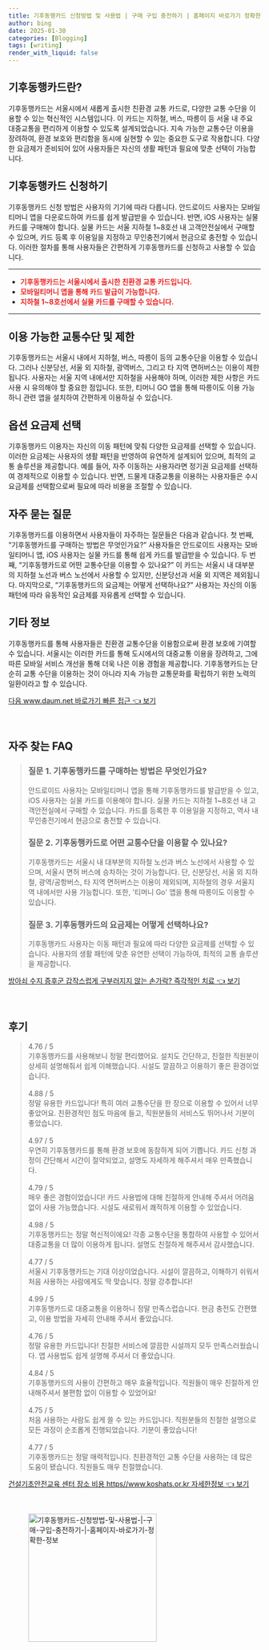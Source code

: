 ```yaml
---
title: 기후동행카드 신청방법 및 사용법 | 구매 구입 충전하기 | 홈페이지 바로가기 정확한 정보
author: bing
date: 2025-01-30
categories: [Blogging]
tags: [writing]
render_with_liquid: false
---
```



<h2 id='기후동행카드란'>기후동행카드란?</h2>

<p>기후동행카드는 서울시에서 새롭게 출시한 친환경 교통 카드로, 다양한 교통 수단을 이용할 수 있는 혁신적인 시스템입니다. 이 카드는 지하철, 버스, 따릉이 등 서울 내 주요 대중교통을 편리하게 이용할 수 있도록 설계되었습니다. 지속 가능한 교통수단 이용을 장려하여, 환경 보호와 편리함을 동시에 실현할 수 있는 중요한 도구로 작용합니다. 다양한 요금제가 준비되어 있어 사용자들은 자신의 생활 패턴과 필요에 맞춘 선택이 가능합니다.</p>

<h2 id='기후동행카드신청하기'>기후동행카드 신청하기</h2>

<p>기후동행카드 신청 방법은 사용자의 기기에 따라 다릅니다. 안드로이드 사용자는 모바일티머니 앱을 다운로드하여 카드를 쉽게 발급받을 수 있습니다. 반면, iOS 사용자는 실물 카드를 구매해야 합니다. 실물 카드는 서울 지하철 1~8호선 내 고객안전실에서 구매할 수 있으며, 카드 등록 후 이용일을 지정하고 무인충전기에서 현금으로 충전할 수 있습니다. 이러한 절차를 통해 사용자들은 간편하게 기후동행카드를 신청하고 사용할 수 있습니다.</p>

<hr />

<ul>
    <li><b><span style="color: #ee2323;">기후동행카드는 서울시에서 출시한 친환경 교통 카드입니다.</span></b></li>
    <li><b><span style="color: #ee2323;">모바일티머니 앱을 통해 카드 발급이 가능합니다.</span></b></li>
    <li><b><span style="color: #ee2323;">지하철 1~8호선에서 실물 카드를 구매할 수 있습니다.</span></b></li>
</ul>

<hr />

<h2 id='이용가능한교통수단및제한'>이용 가능한 교통수단 및 제한</h2>

<p>기후동행카드는 서울시 내에서 지하철, 버스, 따릉이 등의 교통수단을 이용할 수 있습니다. 그러나 신분당선, 서울 외 지하철, 광역버스, 그리고 타 지역 면허버스는 이용이 제한됩니다. 사용자는 서울 지역 내에서만 지하철을 사용해야 하며, 이러한 제한 사항은 카드 사용 시 유의해야 할 중요한 점입니다. 또한, 티머니 GO 앱을 통해 따릉이도 이용 가능하니 관련 앱을 설치하여 간편하게 이용하실 수 있습니다.</p>

<h2 id='옵션요금제선택'>옵션 요금제 선택</h2>

<p>기후동행카드 이용자는 자신의 이동 패턴에 맞춰 다양한 요금제를 선택할 수 있습니다. 이러한 요금제는 사용자의 생활 패턴을 반영하여 유연하게 설계되어 있으며, 최적의 교통 솔루션을 제공합니다. 예를 들어, 자주 이동하는 사용자라면 정기권 요금제를 선택하여 경제적으로 이용할 수 있습니다. 반면, 드물게 대중교통을 이용하는 사용자들은 수시 요금제를 선택함으로써 필요에 따라 비용을 조절할 수 있습니다.</p>

<h2 id='자주묻는질문'>자주 묻는 질문</h2>

<p>기후동행카드를 이용하면서 사용자들이 자주하는 질문들은 다음과 같습니다. 첫 번째, “기후동행카드를 구매하는 방법은 무엇인가요?” 사용자들은 안드로이드 사용자는 모바일티머니 앱, iOS 사용자는 실물 카드를 통해 쉽게 카드를 발급받을 수 있습니다. 두 번째, “기후동행카드로 어떤 교통수단을 이용할 수 있나요?” 이 카드는 서울시 내 대부분의 지하철 노선과 버스 노선에서 사용할 수 있지만, 신분당선과 서울 외 지역은 제외됩니다. 마지막으로, “기후동행카드의 요금제는 어떻게 선택하나요?” 사용자는 자신의 이동 패턴에 따라 유동적인 요금제를 자유롭게 선택할 수 있습니다.</p>

<h2 id='기타정보'>기타 정보</h2>

<p>기후동행카드를 통해 사용자들은 친환경 교통수단을 이용함으로써 환경 보호에 기여할 수 있습니다. 서울시는 이러한 카드를 통해 도시에서의 대중교통 이용을 장려하고, 그에 따른 모바일 서비스 개선을 통해 더욱 나은 이용 경험을 제공합니다. 기후동행카드는 단순히 교통 수단을 이용하는 것이 아니라 지속 가능한 교통문화를 확립하기 위한 노력의 일환이라고 할 수 있습니다.</p>


<p><a class="click-button" title="다음 www.daum.net 바로가기 빠른 접근" href="https://24nara.github.io/posts/%EB%8B%A4%EC%9D%8C-www.daum.net-%EB%B0%94%EB%A1%9C%EA%B0%80%EA%B8%B0-%EB%B9%A0%EB%A5%B8-%EC%A0%91%EA%B7%BC/" rel="dofollow">다음 www.daum.net 바로가기 빠른 접근 👈 보기</a></p><br>
<h2 id='자주_찾는_FAQ'>자주 찾는 FAQ</h2>
<div itemscope="" itemtype="https://schema.org/FAQPage">
<blockquote>
<div itemscope="" itemprop="mainEntity" itemtype="https://schema.org/Question">
<h3 itemprop="name">질문 1. 기후동행카드를 구매하는 방법은 무엇인가요?</h3>
<div itemscope="" itemprop="acceptedAnswer" itemtype="https://schema.org/Answer">
<span itemprop="text">
<p>안드로이드 사용자는 모바일티머니 앱을 통해 기후동행카드를 발급받을 수 있고, iOS 사용자는 실물 카드를 이용해야 합니다. 실물 카드는 지하철 1~8호선 내 고객안전실에서 구매할 수 있습니다. 카드를 등록한 후 이용일을 지정하고, 역사 내 무인충전기에서 현금으로 충전할 수 있습니다.</p>
</span>
</div>
</div>

<div itemscope="" itemprop="mainEntity" itemtype="https://schema.org/Question">
<h3 itemprop="name">질문 2. 기후동행카드로 어떤 교통수단을 이용할 수 있나요?</h3>
<div itemscope="" itemprop="acceptedAnswer" itemtype="https://schema.org/Answer">
<span itemprop="text">
<p>기후동행카드는 서울시 내 대부분의 지하철 노선과 버스 노선에서 사용할 수 있으며, 서울시 면허 버스에 승차하는 것이 가능합니다. 단, 신분당선, 서울 외 지하철, 광역/공항버스, 타 지역 면허버스는 이용이 제외되며, 지하철의 경우 서울지역 내에서만 사용 가능합니다. 또한, '티머니 Go' 앱을 통해 따릉이도 이용할 수 있습니다.</p>
</span>
</div>
</div>

<div itemscope="" itemprop="mainEntity" itemtype="https://schema.org/Question">
<h3 itemprop="name">질문 3. 기후동행카드의 요금제는 어떻게 선택하나요?</h3>
<div itemscope="" itemprop="acceptedAnswer" itemtype="https://schema.org/Answer">
<span itemprop="text">
<p>기후동행카드 사용자는 이동 패턴과 필요에 따라 다양한 요금제를 선택할 수 있습니다. 사용자의 생활 패턴에 맞춘 유연한 선택이 가능하여, 최적의 교통 솔루션을 제공합니다.</p>
</span>
</div>
</div>
</blockquote>
</div>
<p><a class="click-button" title="방아쇠 수지 증후군 갑작스럽게 구부러지지 않는 손가락? 즉각적인 치료" href="https://24nara.github.io/posts/%EB%B0%A9%EC%95%84%EC%87%A0-%EC%88%98%EC%A7%80-%EC%A6%9D%ED%9B%84%EA%B5%B0-%EA%B0%91%EC%9E%91%EC%8A%A4%EB%9F%BD%EA%B2%8C-%EA%B5%AC%EB%B6%80%EB%9F%AC%EC%A7%80%EC%A7%80-%EC%95%8A%EB%8A%94-%EC%86%90%EA%B0%80%EB%9D%BD-%EC%A6%89%EA%B0%81%EC%A0%81%EC%9D%B8-%EC%B9%98%EB%A3%8C/" rel="dofollow">방아쇠 수지 증후군 갑작스럽게 구부러지지 않는 손가락? 즉각적인 치료 👈 보기</a></p><br>
<h2 id='후기'>후기</h2>
<div itemscope itemtype="https://schema.org/Product">
  <blockquote>
  <div itemprop="review" itemscope itemtype="https://schema.org/Review">
      <div itemprop="reviewRating" itemscope itemtype="https://schema.org/Rating"> <span itemprop="ratingValue">4.76</span> / <span itemprop="bestRating">5</span> </div>
      <span itemprop="reviewBody">기후동행카드를 사용해보니 정말 편리했어요. 설치도 간단하고, 친절한 직원분이 상세히 설명해줘서 쉽게 이해했습니다. 시설도 깔끔하고 이용하기 좋은 환경이었습니다.</span>
  </div>
  <br>
  <div itemprop="review" itemscope itemtype="https://schema.org/Review">
      <div itemprop="reviewRating" itemscope itemtype="https://schema.org/Rating"> <span itemprop="ratingValue">4.88</span> / <span itemprop="bestRating">5</span> </div>
      <span itemprop="reviewBody">정말 유용한 카드입니다! 특히 여러 교통수단을 한 장으로 이용할 수 있어서 너무 좋았어요. 친환경적인 점도 마음에 들고, 직원분들의 서비스도 뛰어나서 기분이 좋았습니다.</span>
  </div>
  <br>
  <div itemprop="review" itemscope itemtype="https://schema.org/Review">
      <div itemprop="reviewRating" itemscope itemtype="https://schema.org/Rating"> <span itemprop="ratingValue">4.97</span> / <span itemprop="bestRating">5</span> </div>
      <span itemprop="reviewBody">우연히 기후동행카드를 통해 환경 보호에 동참하게 되어 기쁩니다. 카드 신청 과정이 간단해서 시간이 절약되었고, 설명도 자세하게 해주셔서 매우 만족했습니다.</span>
  </div>
  <br>
  <div itemprop="review" itemscope itemtype="https://schema.org/Review">
      <div itemprop="reviewRating" itemscope itemtype="https://schema.org/Rating"> <span itemprop="ratingValue">4.79</span> / <span itemprop="bestRating">5</span> </div>
      <span itemprop="reviewBody">매우 좋은 경험이었습니다! 카드 사용법에 대해 친절하게 안내해 주셔서 어려움 없이 사용 가능했습니다. 시설도 새로워서 쾌적하게 이용할 수 있었습니다.</span>
  </div>
  <br>
  <div itemprop="review" itemscope itemtype="https://schema.org/Review">
      <div itemprop="reviewRating" itemscope itemtype="https://schema.org/Rating"> <span itemprop="ratingValue">4.98</span> / <span itemprop="bestRating">5</span> </div>
      <span itemprop="reviewBody">기후동행카드는 정말 혁신적이에요! 각종 교통수단을 통합하여 사용할 수 있어서 대중교통을 더 많이 이용하게 됩니다. 설명도 친절하게 해주셔서 감사했습니다.</span>
  </div>
  <br>
  <div itemprop="review" itemscope itemtype="https://schema.org/Review">
      <div itemprop="reviewRating" itemscope itemtype="https://schema.org/Rating"> <span itemprop="ratingValue">4.77</span> / <span itemprop="bestRating">5</span> </div>
      <span itemprop="reviewBody">서울시 기후동행카드는 기대 이상이었습니다. 시설이 깔끔하고, 이해하기 쉬워서 처음 사용하는 사람에게도 딱 맞습니다. 정말 강추합니다!</span>
  </div>
  <br>
  <div itemprop="review" itemscope itemtype="https://schema.org/Review">
      <div itemprop="reviewRating" itemscope itemtype="https://schema.org/Rating"> <span itemprop="ratingValue">4.99</span> / <span itemprop="bestRating">5</span> </div>
      <span itemprop="reviewBody">기후동행카드로 대중교통을 이용하니 정말 만족스럽습니다. 현금 충전도 간편했고, 이용 방법을 자세히 안내해 주셔서 좋았습니다.</span>
  </div>
  <br>
  <div itemprop="review" itemscope itemtype="https://schema.org/Review">
      <div itemprop="reviewRating" itemscope itemtype="https://schema.org/Rating"> <span itemprop="ratingValue">4.76</span> / <span itemprop="bestRating">5</span> </div>
      <span itemprop="reviewBody">정말 유용한 카드입니다! 친절한 서비스에 깔끔한 시설까지 모두 만족스러웠습니다. 앱 사용법도 쉽게 설명해 주셔서 더 좋았습니다.</span>
  </div>
  <br>
  <div itemprop="review" itemscope itemtype="https://schema.org/Review">
      <div itemprop="reviewRating" itemscope itemtype="https://schema.org/Rating"> <span itemprop="ratingValue">4.84</span> / <span itemprop="bestRating">5</span> </div>
      <span itemprop="reviewBody">기후동행카드의 사용이 간편하고 매우 효율적입니다. 직원들이 매우 친절하게 안내해주셔서 불편함 없이 이용할 수 있었어요!</span>
  </div>
  <br>
  <div itemprop="review" itemscope itemtype="https://schema.org/Review">
      <div itemprop="reviewRating" itemscope itemtype="https://schema.org/Rating"> <span itemprop="ratingValue">4.75</span> / <span itemprop="bestRating">5</span> </div>
      <span itemprop="reviewBody">처음 사용하는 사람도 쉽게 쓸 수 있는 카드입니다. 직원분들의 친절한 설명으로 모든 과정이 순조롭게 진행되었습니다. 기분이 좋았습니다!</span>
  </div>
  <br>
  <div itemprop="review" itemscope itemtype="https://schema.org/Review">
      <div itemprop="reviewRating" itemscope itemtype="https://schema.org/Rating"> <span itemprop="ratingValue">4.77</span> / <span itemprop="bestRating">5</span> </div>
      <span itemprop="reviewBody">기후동행카드는 정말 매력적입니다. 친환경적인 교통 수단을 사용하는 데 많은 도움이 됐습니다. 직원들도 매우 친절했습니다.</span>
  </div>
  </blockquote>
</div>
<p><a class="click-button" title="건설기초안전교육 센터 장소 비용 https//www.koshats.or.kr 자세한정보" href="https://24nara.github.io/posts/%EA%B1%B4%EC%84%A4%EA%B8%B0%EC%B4%88%EC%95%88%EC%A0%84%EA%B5%90%EC%9C%A1-%EC%84%BC%ED%84%B0-%EC%9E%A5%EC%86%8C-%EB%B9%84%EC%9A%A9-httpswww.koshats.or.kr-%EC%9E%90%EC%84%B8%ED%95%9C%EC%A0%95%EB%B3%B4/" rel="dofollow">건설기초안전교육 센터 장소 비용 https//www.koshats.or.kr 자세한정보 👈 보기</a></p><br>
<figure class="image"><img src="https://24nara.github.io/assets/img/thumbnail/기후동행카드-신청방법-및-사용법-|-구매-구입-충전하기-|-홈페이지-바로가기-정확한-정보.webp" alt="기후동행카드-신청방법-및-사용법-|-구매-구입-충전하기-|-홈페이지-바로가기-정확한-정보" width="256" height="256"></figure>